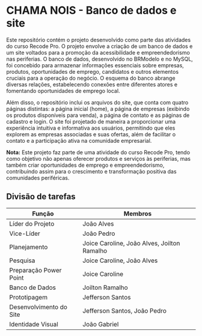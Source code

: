# CHAMA NOIS - Banco de dados e site

Este repositório contém o projeto desenvolvido como parte das atividades do curso Recode Pro. O projeto envolve a criação de um banco de dados e um site voltados para a promoção da acessibilidade e empreendedorismo nas periferias. O banco de dados, desenvolvido no BRModelo e no MySQL, foi concebido para armazenar informações essenciais sobre empresas, produtos, oportunidades de emprego, candidatos e outros elementos cruciais para a operação do negócio. O esquema do banco abrange diversas relações, estabelecendo conexões entre diferentes atores e fomentando oportunidades de emprego local.

Além disso, o repositório inclui os arquivos do site, que conta com quatro páginas distintas: a página inicial (home), a página de empresas (exibindo os produtos disponíveis para venda), a página de contato e as páginas de cadastro e login. O site foi projetado de maneira a proporcionar uma experiência intuitiva e informativa aos usuários, permitindo que eles explorem as empresas associadas e suas ofertas, além de facilitar o contato e a participação ativa na comunidade empresarial.

**Nota:** Este projeto faz parte de uma atividade do curso Recode Pro, tendo como objetivo não apenas oferecer produtos e serviços às periferias, mas também criar oportunidades de emprego e empreendedorismo, contribuindo assim para o crescimento e transformação positiva das comunidades periféricas.

## Divisão de tarefas

| Função                  | Membros                                 |
|-------------------------|-----------------------------------------|
| Líder do Projeto        | João Alves                              |
| Vice-Líder              | João Pedro                              |
| Planejamento            | Joice Caroline, João Alves, Joilton Ramalho |
| Pesquisa                | Joice Caroline, João Alves              |
| Preparação Power Point  | Joice Caroline                          |
| Banco de Dados          | Joilton Ramalho                         |
| Prototipagem            | Jefferson Santos                        |
| Desenvolvimento do Site | Jefferson Santos, João Pedro           |
| Identidade Visual       | João Gabriel                            |
